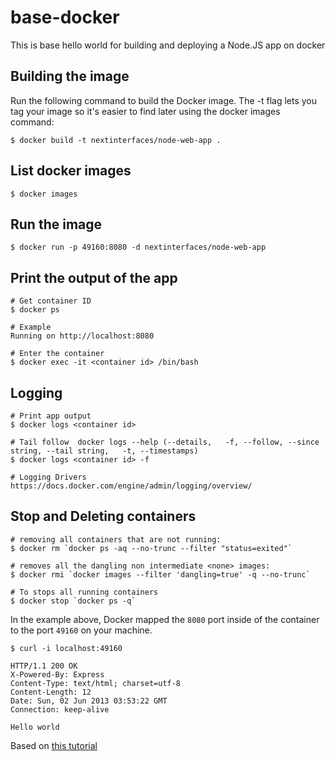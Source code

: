 # base-docker
This is base hello world for building and deploying a Node.JS app on docker

## Building the image
Run the following command to build the Docker image. The -t flag lets you tag your image so it's easier to find later using the docker images command:

    $ docker build -t nextinterfaces/node-web-app .

## List docker images
    $ docker images

## Run the image
    $ docker run -p 49160:8080 -d nextinterfaces/node-web-app

## Print the output of the app
    # Get container ID
    $ docker ps

    # Example
    Running on http://localhost:8080

    # Enter the container
    $ docker exec -it <container id> /bin/bash

## Logging
    # Print app output
    $ docker logs <container id>

    # Tail follow  docker logs --help (--details,   -f, --follow, --since string, --tail string,   -t, --timestamps)
    $ docker logs <container id> -f

    # Logging Drivers
    https://docs.docker.com/engine/admin/logging/overview/

## Stop and Deleting containers
    # removing all containers that are not running:
    $ docker rm `docker ps -aq --no-trunc --filter "status=exited"`

    # removes all the dangling non intermediate <none> images:
    $ docker rmi `docker images --filter 'dangling=true' -q --no-trunc`

    # To stops all running containers
    $ docker stop `docker ps -q`

In the example above, Docker mapped the `8080` port inside of the container to the port `49160` on your machine.

`
    $ curl -i localhost:49160
`

    HTTP/1.1 200 OK
    X-Powered-By: Express
    Content-Type: text/html; charset=utf-8
    Content-Length: 12
    Date: Sun, 02 Jun 2013 03:53:22 GMT
    Connection: keep-alive

    Hello world

Based on [this tutorial](https://nodejs.org/en/docs/guides/nodejs-docker-webapp/)
